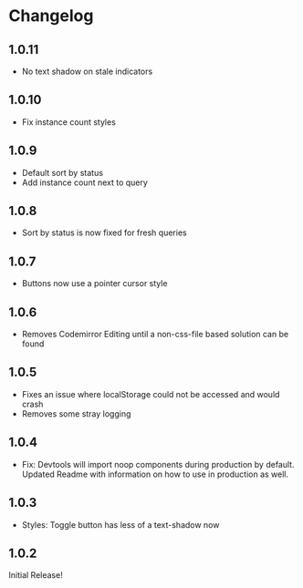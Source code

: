 # Changelog

## 1.0.11

- No text shadow on stale indicators

## 1.0.10

- Fix instance count styles

## 1.0.9

- Default sort by status
- Add instance count next to query

## 1.0.8

- Sort by status is now fixed for fresh queries

## 1.0.7

- Buttons now use a pointer cursor style

## 1.0.6

- Removes Codemirror Editing until a non-css-file based solution can be found

## 1.0.5

- Fixes an issue where localStorage could not be accessed and would crash
- Removes some stray logging

## 1.0.4

- Fix: Devtools will import noop components during production by default. Updated Readme with information on how to use in production as well.

## 1.0.3

- Styles: Toggle button has less of a text-shadow now

## 1.0.2

Initial Release!
